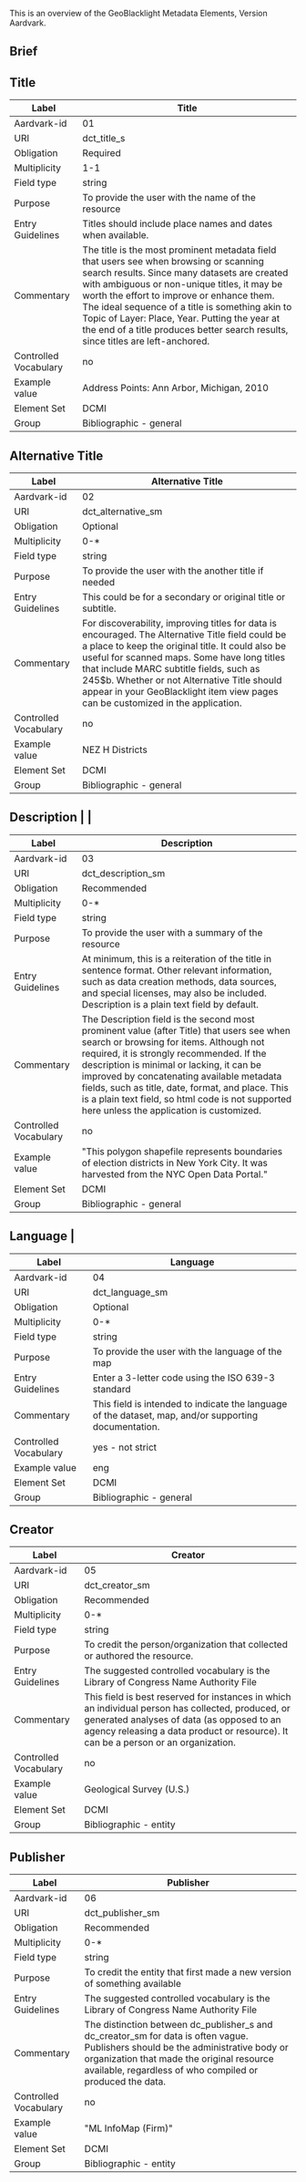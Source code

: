 This is an overview of the GeoBlacklight Metadata Elements, Version Aardvark.
## Brief


## Title
| Label                 | Title                                                                                                                                                                                                                                                                                                                                                                                                                      |
| --------------------- | -------------------------------------------------------------------------------------------------------------------------------------------------------------------------------------------------------------------------------------------------------------------------------------------------------------------------------------------------------------------------------------------------------------------------- |
| Aardvark-id           | 01                                                                                                                                                                                                                                                                                                                                                                                                                         |
| URI                   | dct\_title\_s                                                                                                                                                                                                                                                                                                                                                                                                              |
| Obligation            | Required                                                                                                                                                                                                                                                                                                                                                                                                                   |
| Multiplicity          | 1-1                                                                                                                                                                                                                                                                                                                                                                                                                        |
| Field type            | string                                                                                                                                                                                                                                                                                                                                                                                                                     |
| Purpose               | To provide the user with the name of the resource                                                                                                                                                                                                                                                                                                                                                                          |
| Entry Guidelines      | Titles should include place names and dates when available.                                                                                                                                                                                                                                                                                                                                                                |
| Commentary            | The title is the most prominent metadata field that users see when browsing or scanning search results. Since many datasets are created with ambiguous or non-unique titles, it may be worth the effort to improve or enhance them. The ideal sequence of a title is something akin to Topic of Layer: Place, Year. Putting the year at the end of a title produces better search results, since titles are left-anchored. |
| Controlled Vocabulary | no                                                                                                                                                                                                                                                                                                                                                                                                                         |
| Example value         | Address Points: Ann Arbor, Michigan, 2010                                                                                                                                                                                                                                                                                                                                                                                  |
| Element Set           | DCMI                                                                                                                                                                                                                                                                                                                                                                                                                       |
| Group                 | Bibliographic - general


## Alternative Title

| Label                 | Alternative Title                                                                                                                                                                                                                                                                                                                                                                   |
| --------------------- | ----------------------------------------------------------------------------------------------------------------------------------------------------------------------------------------------------------------------------------------------------------------------------------------------------------------------------------------------------------------------------------- |
| Aardvark-id           | 02                                                                                                                                                                                                                                                                                                                                                                                  |
| URI                   | dct\_alternative\_sm                                                                                                                                                                                                                                                                                                                                                                |
| Obligation            | Optional                                                                                                                                                                                                                                                                                                                                                                            |
| Multiplicity          | 0-\*                                                                                                                                                                                                                                                                                                                                                                                |
| Field type            | string                                                                                                                                                                                                                                                                                                                                                                              |
| Purpose               | To provide the user with the another title if needed                                                                                                                                                                                                                                                                                                                                |
| Entry Guidelines      | This could be for a secondary or original title or subtitle.                                                                                                                                                                                                                                                                                                                        |
| Commentary            | For discoverability, improving titles for data is encouraged. The Alternative Title field could be a place to keep the original title. It could also be useful for scanned maps. Some have long titles that include MARC subtitle fields, such as 245$b. Whether or not Alternative Title should appear in your GeoBlacklight item view pages can be customized in the application. |
| Controlled Vocabulary | no                                                                                                                                                                                                                                                                                                                                                                                  |
| Example value         | NEZ H Districts                                                                                                                                                                                                                                                                                                                                                                     |
| Element Set           | DCMI                                                                                                                                                                                                                                                                                                                                                                                |
| Group                 | Bibliographic - general

## Description                                                                                                                                                                                                                                                                                                                                                          |                                                                                                                                                                                                                                                                                                                                                                                                 |

| Label                 | Description                                                                                                                                                                                                                                                                                                                                                                                                                       |
| --------------------- | --------------------------------------------------------------------------------------------------------------------------------------------------------------------------------------------------------------------------------------------------------------------------------------------------------------------------------------------------------------------------------------------------------------------------------- |
| Aardvark-id           | 03                                                                                                                                                                                                                                                                                                                                                                                                                                |
| URI                   | dct\_description\_sm                                                                                                                                                                                                                                                                                                                                                                                                              |
| Obligation            | Recommended                                                                                                                                                                                                                                                                                                                                                                                                                       |
| Multiplicity          | 0-\*                                                                                                                                                                                                                                                                                                                                                                                                                              |
| Field type            | string                                                                                                                                                                                                                                                                                                                                                                                                                            |
| Purpose               | To provide the user with a summary of the resource                                                                                                                                                                                                                                                                                                                                                                                |
| Entry Guidelines      | At minimum, this is a reiteration of the title in sentence format. Other relevant information, such as data creation methods, data sources, and special licenses, may also be included. Description is a plain text field by default.                                                                                                                                                                                             |
| Commentary            | The Description field is the second most prominent value (after Title) that users see when search or browsing for items. Although not required, it is strongly recommended. If the description is minimal or lacking, it can be improved by concatenating available metadata fields, such as title, date, format, and place. This is a plain text field, so html code is not supported here unless the application is customized. |
| Controlled Vocabulary | no                                                                                                                                                                                                                                                                                                                                                                                                                                |
| Example value         | "This polygon shapefile represents boundaries of election districts in New York City. It was harvested from the NYC Open Data Portal."                                                                                                                                                                                                                                                                                            |
| Element Set           | DCMI                                                                                                                                                                                                                                                                                                                                                                                                                              |
| Group                 | Bibliographic - general

## Language                                                                                                                                                                                                                                                                                                                                                                                                       |

| Label                 | Language                                                                                              |
| --------------------- | ----------------------------------------------------------------------------------------------------- |
| Aardvark-id           | 04                                                                                                    |
| URI                   | dct\_language\_sm                                                                                     |
| Obligation            | Optional                                                                                              |
| Multiplicity          | 0-\*                                                                                                  |
| Field type            | string                                                                                                |
| Purpose               | To provide the user with the language of the map                                                      |
| Entry Guidelines      | Enter a 3-letter code using the ISO 639-3 standard                                                    |
| Commentary            | This field is intended to indicate the language of the dataset, map, and/or supporting documentation. |
| Controlled Vocabulary | yes - not strict                                                                                      |
| Example value         | eng                                                                                                   |
| Element Set           | DCMI                                                                                                  |
| Group                 | Bibliographic - general                                                                               |

## Creator

| Label                 | Creator                                                                                                                                                                                                                               |
| --------------------- | ------------------------------------------------------------------------------------------------------------------------------------------------------------------------------------------------------------------------------------- |
| Aardvark-id           | 05                                                                                                                                                                                                                                    |
| URI                   | dct\_creator\_sm                                                                                                                                                                                                                      |
| Obligation            | Recommended                                                                                                                                                                                                                           |
| Multiplicity          | 0-\*                                                                                                                                                                                                                                  |
| Field type            | string                                                                                                                                                                                                                                |
| Purpose               | To credit the person/organization that collected or authored the resource.                                                                                                                                                            |
| Entry Guidelines      | The suggested controlled vocabulary is the Library of Congress Name Authority File                                                                                                                                                    |
| Commentary            | This field is best reserved for instances in which an individual person has collected, produced, or generated analyses of data (as opposed to an agency releasing a data product or resource). It can be a person or an organization. |
| Controlled Vocabulary | no                                                                                                                                                                                                                                    |
| Example value         | Geological Survey (U.S.)                                                                                                                                                                                                              |
| Element Set           | DCMI                                                                                                                                                                                                                                  |
| Group                 | Bibliographic - entity                                                                                                                                                                                                                |

## Publisher

| Label                 | Publisher                                                                                                                                                                                                                                  |
|-----------------------|--------------------------------------------------------------------------------------------------------------------------------------------------------------------------------------------------------------------------------------------|
| Aardvark-id           | 06                                                                                                                                                                                                                                         |
| URI                   | dct_publisher_sm                                                                                                                                                                                                                           |
| Obligation            | Recommended                                                                                                                                                                                                                                |
| Multiplicity          | 0-*                                                                                                                                                                                                                                        |
| Field type            | string                                                                                                                                                                                                                                     |
| Purpose               | To credit the entity that first made a new version of something available                                                                                                                                                                  |
| Entry Guidelines      | The suggested controlled vocabulary is the Library of Congress Name Authority File                                                                                                                                                         |
| Commentary            | The distinction between dc_publisher_s and dc_creator_sm for data is often vague. Publishers should be the administrative body or organization that made the original resource available, regardless of who compiled or produced the data. |
| Controlled Vocabulary | no                                                                                                                                                                                                                                         |
| Example value         | "ML InfoMap (Firm)"                                                                                                                                                                                                                        |
| Element Set           | DCMI                                                                                                                                                                                                                                       |
| Group                 | Bibliographic - entity                                                                                                                                                                                                                     |